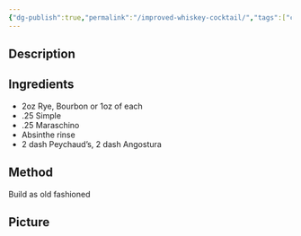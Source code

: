 ```yaml
---
{"dg-publish":true,"permalink":"/improved-whiskey-cocktail/","tags":["cocktail"]}
---
```


## Description


## Ingredients

- 2oz Rye, Bourbon or 1oz of each
- .25 Simple
- .25 Maraschino
- Absinthe rinse
- 2 dash Peychaud’s, 2 dash Angostura

## Method

Build as old fashioned 


## Picture


